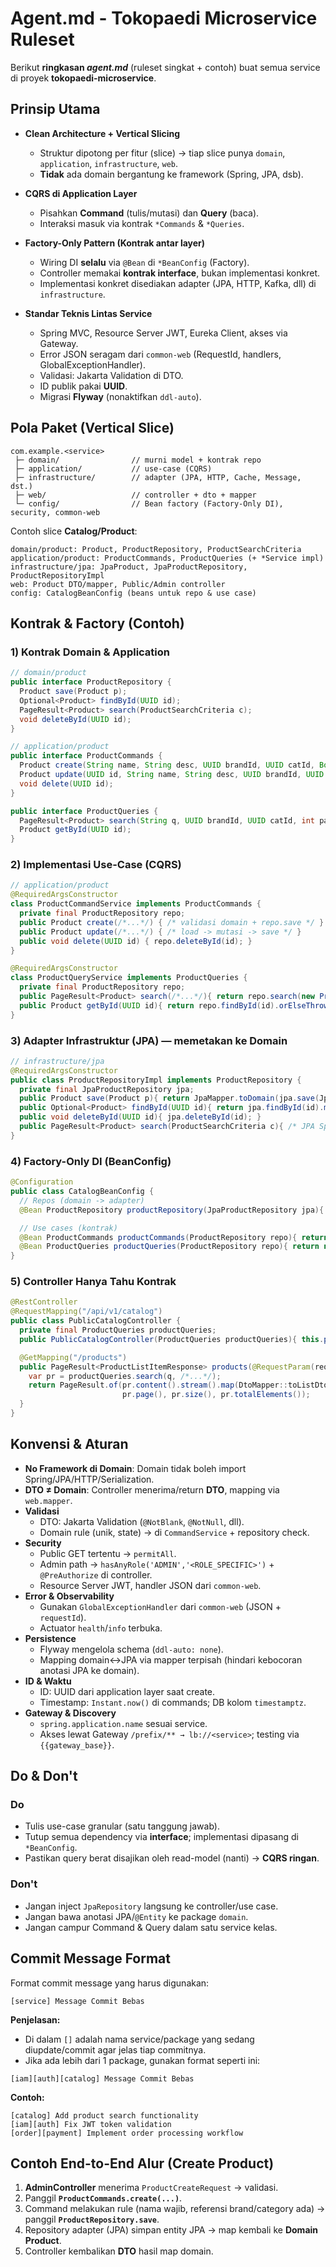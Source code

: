 # Agent.md - Tokopaedi Microservice Ruleset

Berikut **ringkasan *agent.md*** (ruleset singkat + contoh) buat semua service di proyek **tokopaedi-microservice**.

## Prinsip Utama

* **Clean Architecture + Vertical Slicing**
    * Struktur dipotong per fitur (slice) → tiap slice punya `domain`, `application`, `infrastructure`, `web`.
    * **Tidak** ada domain bergantung ke framework (Spring, JPA, dsb).

* **CQRS di Application Layer**
    * Pisahkan **Command** (tulis/mutasi) dan **Query** (baca).
    * Interaksi masuk via kontrak `*Commands` & `*Queries`.

* **Factory-Only Pattern (Kontrak antar layer)**
    * Wiring DI **selalu** via `@Bean` di `*BeanConfig` (Factory).
    * Controller memakai **kontrak interface**, bukan implementasi konkret.
    * Implementasi konkret disediakan adapter (JPA, HTTP, Kafka, dll) di `infrastructure`.

* **Standar Teknis Lintas Service**
    * Spring MVC, Resource Server JWT, Eureka Client, akses via Gateway.
    * Error JSON seragam dari `common-web` (RequestId, handlers, GlobalExceptionHandler).
    * Validasi: Jakarta Validation di DTO.
    * ID publik pakai **UUID**.
    * Migrasi **Flyway** (nonaktifkan `ddl-auto`).

## Pola Paket (Vertical Slice)

```
com.example.<service>
 ├─ domain/                // murni model + kontrak repo
 ├─ application/           // use-case (CQRS)
 ├─ infrastructure/        // adapter (JPA, HTTP, Cache, Message, dst.)
 ├─ web/                   // controller + dto + mapper
 └─ config/                // Bean factory (Factory-Only DI), security, common-web
```

Contoh slice **Catalog/Product**:

```
domain/product: Product, ProductRepository, ProductSearchCriteria
application/product: ProductCommands, ProductQueries (+ *Service impl)
infrastructure/jpa: JpaProduct, JpaProductRepository, ProductRepositoryImpl
web: Product DTO/mapper, Public/Admin controller
config: CatalogBeanConfig (beans untuk repo & use case)
```

## Kontrak & Factory (Contoh)

### 1) Kontrak Domain & Application

```java
// domain/product
public interface ProductRepository {
  Product save(Product p);
  Optional<Product> findById(UUID id);
  PageResult<Product> search(ProductSearchCriteria c);
  void deleteById(UUID id);
}

// application/product
public interface ProductCommands {
  Product create(String name, String desc, UUID brandId, UUID catId, Boolean published);
  Product update(UUID id, String name, String desc, UUID brandId, UUID catId, Boolean published);
  void delete(UUID id);
}

public interface ProductQueries {
  PageResult<Product> search(String q, UUID brandId, UUID catId, int page, int size);
  Product getById(UUID id);
}
```

### 2) Implementasi Use-Case (CQRS)

```java
// application/product
@RequiredArgsConstructor
class ProductCommandService implements ProductCommands {
  private final ProductRepository repo;
  public Product create(/*...*/) { /* validasi domain + repo.save */ }
  public Product update(/*...*/) { /* load -> mutasi -> save */ }
  public void delete(UUID id) { repo.deleteById(id); }
}

@RequiredArgsConstructor
class ProductQueryService implements ProductQueries {
  private final ProductRepository repo;
  public PageResult<Product> search(/*...*/){ return repo.search(new ProductSearchCriteria(/*...*/)); }
  public Product getById(UUID id){ return repo.findById(id).orElseThrow(); }
}
```

### 3) Adapter Infrastruktur (JPA) — memetakan ke Domain

```java
// infrastructure/jpa
@RequiredArgsConstructor
public class ProductRepositoryImpl implements ProductRepository {
  private final JpaProductRepository jpa;
  public Product save(Product p){ return JpaMapper.toDomain(jpa.save(JpaMapper.toJpa(p))); }
  public Optional<Product> findById(UUID id){ return jpa.findById(id).map(JpaMapper::toDomain); }
  public void deleteById(UUID id){ jpa.deleteById(id); }
  public PageResult<Product> search(ProductSearchCriteria c){ /* JPA Spec + map */ }
}
```

### 4) Factory-Only DI (BeanConfig)

```java
@Configuration
public class CatalogBeanConfig {
  // Repos (domain -> adapter)
  @Bean ProductRepository productRepository(JpaProductRepository jpa){ return new ProductRepositoryImpl(jpa); }

  // Use cases (kontrak)
  @Bean ProductCommands productCommands(ProductRepository repo){ return new ProductCommandService(repo); }
  @Bean ProductQueries productQueries(ProductRepository repo){ return new ProductQueryService(repo); }
}
```

### 5) Controller Hanya Tahu Kontrak

```java
@RestController
@RequestMapping("/api/v1/catalog")
public class PublicCatalogController {
  private final ProductQueries productQueries;
  public PublicCatalogController(ProductQueries productQueries){ this.productQueries = productQueries; }

  @GetMapping("/products")
  public PageResult<ProductListItemResponse> products(@RequestParam(required=false) String q, /*...*/) {
    var pr = productQueries.search(q, /*...*/);
    return PageResult.of(pr.content().stream().map(DtoMapper::toListDto).toList(),
                         pr.page(), pr.size(), pr.totalElements());
  }
}
```

## Konvensi & Aturan

* **No Framework di Domain**: Domain tidak boleh import Spring/JPA/HTTP/Serialization.
* **DTO ≠ Domain**: Controller menerima/return **DTO**, mapping via `web.mapper`.
* **Validasi**
    * DTO: Jakarta Validation (`@NotBlank`, `@NotNull`, dll).
    * Domain rule (unik, state) → di `CommandService` + repository check.
* **Security**
    * Public GET tertentu → `permitAll`.
    * Admin path → `hasAnyRole('ADMIN','<ROLE_SPECIFIC>')` + `@PreAuthorize` di controller.
    * Resource Server JWT, handler JSON dari `common-web`.
* **Error & Observability**
    * Gunakan `GlobalExceptionHandler` dari `common-web` (JSON + `requestId`).
    * Actuator `health`/`info` terbuka.
* **Persistence**
    * Flyway mengelola schema (`ddl-auto: none`).
    * Mapping domain↔JPA via mapper terpisah (hindari kebocoran anotasi JPA ke domain).
* **ID & Waktu**
    * ID: UUID dari application layer saat create.
    * Timestamp: `Instant.now()` di commands; DB kolom `timestamptz`.
* **Gateway & Discovery**
    * `spring.application.name` sesuai service.
    * Akses lewat Gateway `/prefix/** → lb://<service>`; testing via `{{gateway_base}}`.

## Do & Don't

### Do
* Tulis use-case granular (satu tanggung jawab).
* Tutup semua dependency via **interface**; implementasi dipasang di `*BeanConfig`.
* Pastikan query berat disajikan oleh read-model (nanti) → **CQRS ringan**.

### Don't
* Jangan inject `JpaRepository` langsung ke controller/use case.
* Jangan bawa anotasi JPA/`@Entity` ke package `domain`.
* Jangan campur Command & Query dalam satu service kelas.

## Commit Message Format

Format commit message yang harus digunakan:

```
[service] Message Commit Bebas
```

**Penjelasan:**
* Di dalam `[]` adalah nama service/package yang sedang diupdate/commit agar jelas tiap commitnya.
* Jika ada lebih dari 1 package, gunakan format seperti ini:

```
[iam][auth][catalog] Message Commit Bebas
```

**Contoh:**
```
[catalog] Add product search functionality
[iam][auth] Fix JWT token validation
[order][payment] Implement order processing workflow
```

## Contoh End-to-End Alur (Create Product)

1. **AdminController** menerima `ProductCreateRequest` → validasi.
2. Panggil **`ProductCommands.create(...)`**.
3. Command melakukan rule (nama wajib, referensi brand/category ada) → panggil **`ProductRepository.save`**.
4. Repository adapter (JPA) simpan entity JPA → map kembali ke **Domain Product**.
5. Controller kembalikan **DTO** hasil map domain.